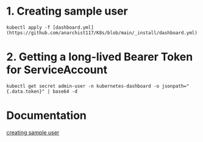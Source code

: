 # 1. Creating sample user
```
kubectl apply -f [dashboard.yml](https://github.com/anarchist117/K8s/blob/main/_install/dashboard.yml)
```
# 2. Getting a long-lived Bearer Token for ServiceAccount
```
kubectl get secret admin-user -n kubernetes-dashboard -o jsonpath="{.data.token}" | base64 -d
```

# Documentation
[creating sample user](https://github.com/kubernetes/dashboard/blob/master/docs/user/access-control/creating-sample-user.md)
